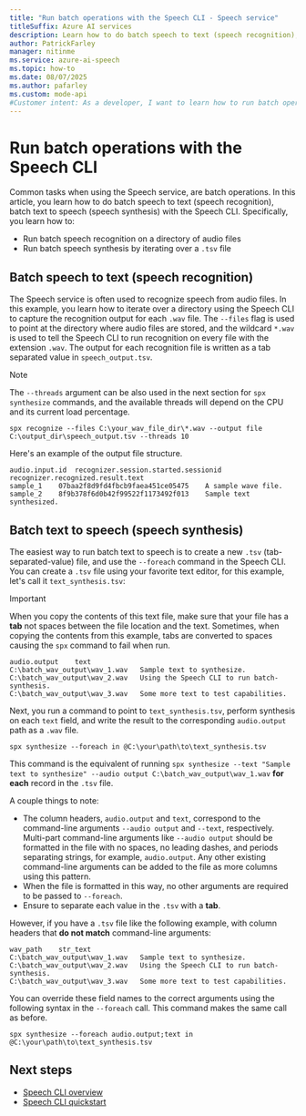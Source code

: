 ```yaml
---
title: "Run batch operations with the Speech CLI - Speech service"
titleSuffix: Azure AI services
description: Learn how to do batch speech to text (speech recognition), batch text to speech (speech synthesis) with the Speech CLI.
author: PatrickFarley
manager: nitinme
ms.service: azure-ai-speech
ms.topic: how-to
ms.date: 08/07/2025
ms.author: pafarley
ms.custom: mode-api
#Customer intent: As a developer, I want to learn how to run batch operations with the Speech CLI.
---
```


# Run batch operations with the Speech CLI

Common tasks when using the Speech service, are batch operations. In this article, you learn how to do batch speech to text (speech recognition), batch text to speech (speech synthesis) with the Speech CLI. Specifically, you learn how to:

* Run batch speech recognition on a directory of audio files
* Run batch speech synthesis by iterating over a `.tsv` file

## Batch speech to text (speech recognition)

The Speech service is often used to recognize speech from audio files. In this example, you learn how to iterate over a directory using the Speech CLI to capture the recognition output for each `.wav` file. The `--files` flag is used to point at the directory where audio files are stored, and the wildcard `*.wav` is used to tell the Speech CLI to run recognition on every file with the extension `.wav`. The output for each recognition file is written as a tab separated value in `speech_output.tsv`.

> [!NOTE]
> The `--threads` argument can be also used in the next section for `spx synthesize` commands, and the available threads will depend on the CPU and its current load percentage.

```console
spx recognize --files C:\your_wav_file_dir\*.wav --output file C:\output_dir\speech_output.tsv --threads 10
```

Here's an example of the output file structure.

```output
audio.input.id	recognizer.session.started.sessionid	recognizer.recognized.result.text
sample_1	07baa2f8d9fd4fbcb9faea451ce05475	A sample wave file.
sample_2	8f9b378f6d0b42f99522f1173492f013	Sample text synthesized.
```

## Batch text to speech (speech synthesis)

The easiest way to run batch text to speech is to create a new `.tsv` (tab-separated-value) file, and use the `--foreach` command in the Speech CLI. You can create a `.tsv` file using your favorite text editor, for this example, let's call it `text_synthesis.tsv`:

> [!IMPORTANT]
> When you copy the contents of this text file, make sure that your file has a **tab** not spaces between the file location and the text. Sometimes, when copying the contents from this example, tabs are converted to spaces causing the `spx` command to fail when run.

```Input
audio.output	text
C:\batch_wav_output\wav_1.wav	Sample text to synthesize.
C:\batch_wav_output\wav_2.wav	Using the Speech CLI to run batch-synthesis.
C:\batch_wav_output\wav_3.wav	Some more text to test capabilities.
```

Next, you run a command to point to `text_synthesis.tsv`, perform synthesis on each `text` field, and write the result to the corresponding `audio.output` path as a `.wav` file.

```console
spx synthesize --foreach in @C:\your\path\to\text_synthesis.tsv
```

This command is the equivalent of running `spx synthesize --text "Sample text to synthesize" --audio output C:\batch_wav_output\wav_1.wav` **for each** record in the `.tsv` file.

A couple things to note:

* The column headers, `audio.output` and `text`, correspond to the command-line arguments `--audio output` and `--text`, respectively. Multi-part command-line arguments like `--audio output` should be formatted in the file with no spaces, no leading dashes, and periods separating strings, for example, `audio.output`. Any other existing command-line arguments can be added to the file as more columns using this pattern.
* When the file is formatted in this way, no other arguments are required to be passed to `--foreach`.
* Ensure to separate each value in the `.tsv` with a **tab**.

However, if you have a `.tsv` file like the following example, with column headers that **do not match** command-line arguments:

```Input
wav_path    str_text
C:\batch_wav_output\wav_1.wav	Sample text to synthesize.
C:\batch_wav_output\wav_2.wav	Using the Speech CLI to run batch-synthesis.
C:\batch_wav_output\wav_3.wav	Some more text to test capabilities.
```

You can override these field names to the correct arguments using the following syntax in the `--foreach` call. This command makes the same call as before.

```console
spx synthesize --foreach audio.output;text in @C:\your\path\to\text_synthesis.tsv
```

## Next steps

* [Speech CLI overview](./spx-overview.md)
* [Speech CLI quickstart](./spx-basics.md)

